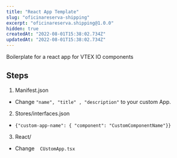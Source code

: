 ```yaml
---
title: "React App Template"
slug: "oficinareserva-shipping"
excerpt: "oficinareserva.shipping@1.0.0"
hidden: true
createdAt: "2022-08-01T15:38:02.734Z"
updatedAt: "2022-08-01T15:38:02.734Z"
---
```

Boilerplate for a react app for VTEX IO components

## Steps

1) Manifest.json
- Change `"name", "title" , "description"` to your custom App.

2) Stores/interfaces.json

- `{"custom-app-name": {
"component": "CustomComponentName"}}`

3) React/
- Change &ensp; `CUstomApp.tsx`